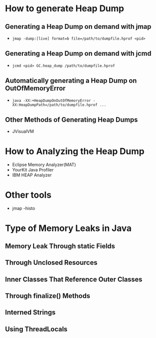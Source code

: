 # How to generate Heap Dump

## Generating a Heap Dump on demand with jmap
- `jmap -dump:[live] format=b file=/path/to/dumpfile.hprof <pid>`

## Generating a Heap Dump on demand with jcmd
- `jcmd <pid> GC.heap_dump /path/to/dumpfile.hprof`

## Automatically generating a Heap Dump on OutOfMemoryError
- `java -XX:+HeapDumpOnOutOfMemoryError -XX:HeapDumpPath=/path/to/dumpfile.hprof ...`

## Other Methods of Generating Heap Dumps
- JVisualVM

# How to Analyzing the Heap Dump
- Eclipse Memory Analyzer(MAT)
- YourKit Java Profiler
- IBM HEAP Analyzer

# Other tools
- jmap -histo <pid>

# Type of Memory Leaks in Java
## Memory Leak Through static Fields
## Through Unclosed Resources
## 
## Inner Classes That Reference Outer Classes
## Through finalize() Methods
## Interned Strings
## Using ThreadLocals
